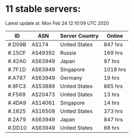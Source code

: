 # 11 stable servers:

Latest update at: Mon Feb 24 12:10:09 UTC 2020

| ID | ASN | Server Country | Online |
| -- | --- | -------------- | ------ |
| #.D09B | AS174 | United States | 847 hrs |
| #.15CF | AS49392 | Russia | 169 hrs |
| #.42A0 | AS63949 | Japan | 97 hrs |
| #.7F1D | AS63949 | Singapore | 1018 hrs |
| #.A787 | AS63949 | Germany | 19 hrs |
| #.9FC3 | AS53889 | United States | 865 hrs |
| #.F569 | AS20473 | United States | 13 hrs |
| #.4DA9 | AS14061 | Singapore | 14 hrs |
| #.1625 | AS16509 | United States | 373 hrs |
| #.2A79 | AS63949 | Japan | 847 hrs |
| #.DD10 | AS63949 | United States | 68 hrs |

